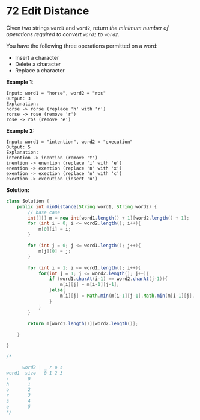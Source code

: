 # 72 Edit Distance

Given two strings `word1` and `word2`, return *the minimum number of operations required to convert `word1` to `word2`*.

You have the following three operations permitted on a word:

- Insert a character
- Delete a character
- Replace a character

 

**Example 1:**

```
Input: word1 = "horse", word2 = "ros"
Output: 3
Explanation: 
horse -> rorse (replace 'h' with 'r')
rorse -> rose (remove 'r')
rose -> ros (remove 'e')
```

**Example 2:**

```
Input: word1 = "intention", word2 = "execution"
Output: 5
Explanation: 
intention -> inention (remove 't')
inention -> enention (replace 'i' with 'e')
enention -> exention (replace 'n' with 'x')
exention -> exection (replace 'n' with 'c')
exection -> execution (insert 'u')
```



**Solution:**

```java
class Solution {
    public int minDistance(String word1, String word2) {
        // base case
        int[][] m = new int[word1.length() + 1][word2.length() + 1];
        for (int i = 0; i <= word2.length(); i++){
            m[0][i] = i;
        }

        for (int j = 0; j <= word1.length(); j++){
            m[j][0] = j;
        }

        for (int i = 1; i <= word1.length(); i++){
            for(int j = 1; j <= word2.length(); j++){
                if (word1.charAt(i-1) == word2.charAt(j-1)){
                    m[i][j] = m[i-1][j-1];
                }else{
                    m[i][j] = Math.min(m[i-1][j-1],Math.min(m[i-1][j], m[i][j-1])) + 1;
                }
            }
        }

        return m[word1.length()][word2.length()];
        
    }

}

/*

      word2 | _ r o s
word1  size   0 1 2 3 
-       0     
h       1
o       2
r       3
s       4
e       5
*/
```





